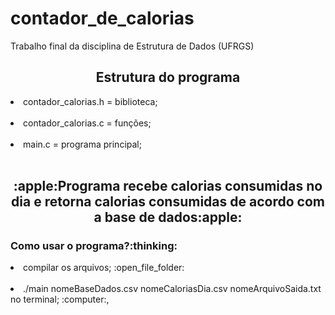 # contador_de_calorias
Trabalho final da disciplina de Estrutura de Dados (UFRGS)

<h2 align="center">Estrutura do programa</h2>

<li>contador_calorias.h = biblioteca;</li></br>
<li>contador_calorias.c = funções;</li></br>
<li>main.c = programa principal;</li></br>

<h2 align="center">:apple:Programa recebe calorias consumidas no dia e retorna calorias consumidas
de acordo com a base de dados:apple:</h2>

<h3>Como usar o programa?:thinking:</h3>

<li>compilar os arquivos; :open_file_folder:</li></br>
<li>./main nomeBaseDados.csv nomeCaloriasDia.csv nomeArquivoSaida.txt no terminal; :computer:,</li></br>

